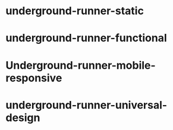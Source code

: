 # underground-runner-static
# underground-runner-functional
# Underground-runner-mobile-responsive
# underground-runner-universal-design
